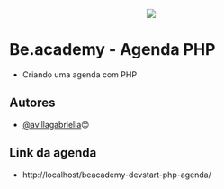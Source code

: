 <p align="center">
<img src="https://www.beacademy.com.br/wp-content/uploads/2019/11/Logo-Topo.png">
</p>

# Be.academy - Agenda PHP


- Criando uma agenda com PHP



## Autores

- [@avillagabriella](https://www.github.com/avillagabriella)😊


## Link da agenda 
- http://localhost/beacademy-devstart-php-agenda/
